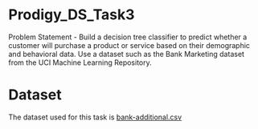 # Prodigy_DS_Task3
Problem Statement - Build a decision tree classifier to predict whether a customer will purchase a product or service based on their demographic and behavioral data. Use a dataset such as the Bank Marketing dataset from the UCI Machine Learning Repository.

# Dataset
The dataset used for this task is [bank-additional.csv](https://github.com/Renissa/Prodigy_DS_Task3/blob/823cc536baf40af290fc97ea2b3d1d1da1fc8597/bank-additional.csv)
